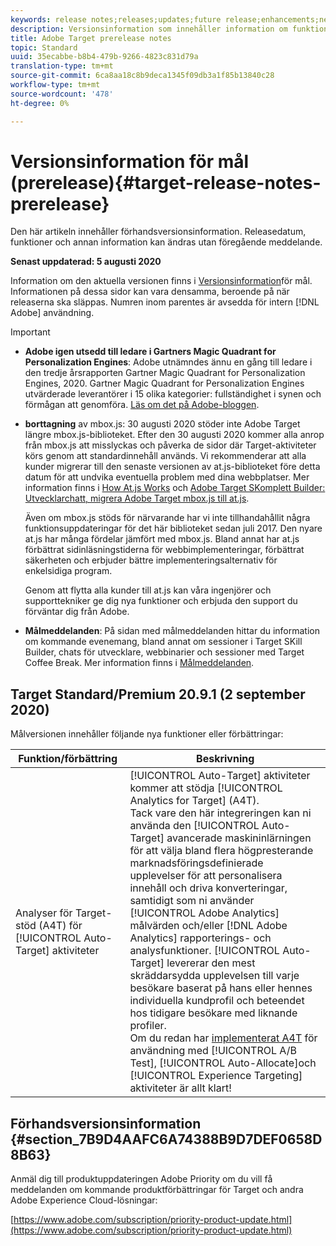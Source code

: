 ```yaml
---
keywords: release notes;releases;updates;future release;enhancements;new features;fixes;updates
description: Versionsinformation som innehåller information om funktioner, förbättringar och korrigeringar för de senaste eller kommande DNL Adobe Target-versionerna.
title: Adobe Target prerelease notes
topic: Standard
uuid: 35ecabbe-b8b4-479b-9266-4823c831d79a
translation-type: tm+mt
source-git-commit: 6ca8aa18c8b9deca1345f09db3a1f85b13840c28
workflow-type: tm+mt
source-wordcount: '478'
ht-degree: 0%

---
```



# Versionsinformation för mål (prerelease){#target-release-notes-prerelease}

Den här artikeln innehåller förhandsversionsinformation. Releasedatum, funktioner och annan information kan ändras utan föregående meddelande.

**Senast uppdaterad: 5 augusti 2020**

Information om den aktuella versionen finns i [Versionsinformation](release-notes.md)för mål. Informationen på dessa sidor kan vara densamma, beroende på när releaserna ska släppas. Numren inom parentes är avsedda för intern [!DNL Adobe] användning.

>[!IMPORTANT]
>
>* **Adobe igen utsedd till ledare i Gartners Magic Quadrant for Personalization Engines**: Adobe utnämndes ännu en gång till ledare i den tredje årsrapporten Gartner Magic Quadrant for Personalization Engines, 2020. Gartner Magic Quadrant for Personalization Engines utvärderade leverantörer i 15 olika kategorier: fullständighet i synen och förmågan att genomföra. [Läs om det på Adobe-bloggen](https://theblog.adobe.com/adobe-again-named-leader-in-gartner-magic-quadrant-for-personalization-engines/).
   >
   >
* **borttagning** av mbox.js: 30 augusti 2020 stöder inte Adobe Target längre mbox.js-biblioteket. Efter den 30 augusti 2020 kommer alla anrop från mbox.js att misslyckas och påverka de sidor där Target-aktiviteter körs genom att standardinnehåll används. Vi rekommenderar att alla kunder migrerar till den senaste versionen av at.js-biblioteket före detta datum för att undvika eventuella problem med dina webbplatser. Mer information finns i [How At.js Works](/help/c-implementing-target/c-implementing-target-for-client-side-web/c-how-atjs-works/how-atjs-works.md) och [Adobe Target SKomplett Builder: Utvecklarchatt, migrera Adobe Target mbox.js till at.js](https://seminars.adobeconnect.com/ptdo6mfo6qn6/?proto=true).
   >
   >   
   Även om mbox.js stöds för närvarande har vi inte tillhandahållit några funktionsuppdateringar för det här biblioteket sedan juli 2017. Den nyare at.js har många fördelar jämfört med mbox.js. Bland annat har at.js förbättrat sidinläsningstiderna för webbimplementeringar, förbättrat säkerheten och erbjuder bättre implementeringsalternativ för enkelsidiga program.
   >
   >   
   Genom att flytta alla kunder till at.js kan våra ingenjörer och supporttekniker ge dig nya funktioner och erbjuda den support du förväntar dig från Adobe.
   >
   >
* **Målmeddelanden**: På sidan med målmeddelanden hittar du information om kommande evenemang, bland annat om sessioner i Target SKill Builder, chats för utvecklare, webbinarier och sessioner med Target Coffee Break. Mer information finns i [Målmeddelanden](/help/r-release-notes/target-announcements.md).


## Target Standard/Premium 20.9.1 (2 september 2020)

Målversionen innehåller följande nya funktioner eller förbättringar:

| Funktion/förbättring | Beskrivning |
| --- | --- |
| Analyser för Target-stöd (A4T) för [!UICONTROL Auto-Target] aktiviteter | [!UICONTROL Auto-Target] aktiviteter kommer att stödja [!UICONTROL Analytics for Target] (A4T).<br>Tack vare den här integreringen kan ni använda den [!UICONTROL Auto-Target] avancerade maskininlärningen för att välja bland flera högpresterande marknadsföringsdefinierade upplevelser för att personalisera innehåll och driva konverteringar, samtidigt som ni använder [!UICONTROL Adobe Analytics] målvärden och/eller [!DNL Adobe Analytics] rapporterings- och analysfunktioner. [!UICONTROL Auto-Target] levererar den mest skräddarsydda upplevelsen till varje besökare baserat på hans eller hennes individuella kundprofil och beteendet hos tidigare besökare med liknande profiler.<br>Om du redan har [implementerat A4T](/help/c-integrating-target-with-mac/a4t/a4timplementation.md) för användning med [!UICONTROL A/B Test], [!UICONTROL Auto-Allocate]och [!UICONTROL Experience Targeting] aktiviteter är allt klart! |

## Förhandsversionsinformation {#section_7B9D4AAFC6A74388B9D7DEF0658D8B63}

Anmäl dig till produktuppdateringen Adobe Priority om du vill få meddelanden om kommande produktförbättringar för Target och andra Adobe Experience Cloud-lösningar:

[https://www.adobe.com/subscription/priority-product-update.html](https://www.adobe.com/subscription/priority-product-update.html)
